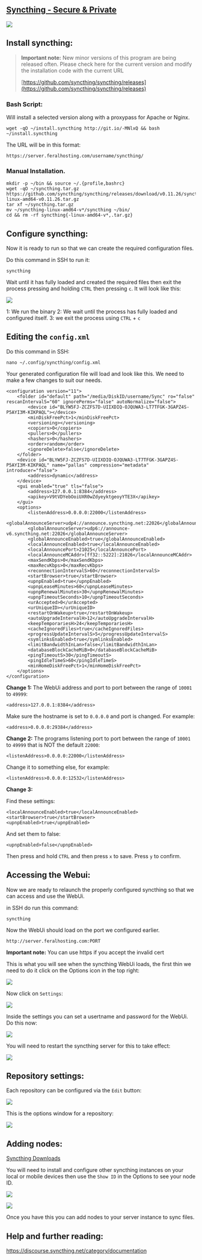 
[Syncthing - Secure & Private](http://syncthing.net/)
---

![](https://raw.githubusercontent.com/feralhosting/feralfilehosting/master/Feral%20Wiki/Software/Syncthing%20-%20Basic%20Setup/1.png)

Install syncthing:
---

> **Important note:** New minor versions of this program are being released often. Please check here for the current version and modify the installation code with the current URL
>
> [https://github.com/syncthing/syncthing/releases](https://github.com/syncthing/syncthing/releases)

### Bash Script:

Will install a selected version along with a proxypass for Apache or Nginx.

~~~
wget -qO ~/install.syncthing http://git.io/-MNlxQ && bash ~/install.syncthing
~~~

The URL will be in this format:

~~~
https://server.feralhosting.com/username/syncthing/
~~~

### Manual Installation.

~~~
mkdir -p ~/bin && source ~/.{profile,bashrc}
wget -qO ~/syncthing.tar.gz https://github.com/syncthing/syncthing/releases/download/v0.11.26/syncthing-linux-amd64-v0.11.26.tar.gz
tar xf ~/syncthing.tar.gz
mv ~/syncthing-linux-amd64-v*/syncthing ~/bin/
cd && rm -rf syncthing{-linux-amd64-v*,.tar.gz}
~~~

Configure syncthing:
---

Now it is ready to run so that we can create the required configuration files.

Do this command in SSH to run it:

~~~
syncthing
~~~

Wait until it has fully loaded and created the required files then exit the process pressing  and holding `CTRL` then pressing `c`. It will look like this:

![](https://raw.githubusercontent.com/feralhosting/feralfilehosting/master/Feral%20Wiki/Software/Syncthing%20-%20Basic%20Setup/2.png)

1: We run the binary
2: We wait until the process has fully loaded and configured itself.
3: we exit the process using `CTRL` + `c`

Editing the `config.xml`
---

Do this command in SSH:

~~~
nano ~/.config/syncthing/config.xml
~~~

Your  generated configuration file will load and look like this. We need to make a few changes to suit our needs.

~~~
<configuration version="11">
    <folder id="default" path="/media/DiskID/username/Sync" ro="false" rescanIntervalS="60" ignorePerms="false" autoNormalize="false">
        <device id="BLYW5FJ-ZCZFS7D-UIIXDIQ-OJQUWA3-LT7TFGK-3GAPZ4S-P5AYI3M-KIKPAQL"></device>
        <minDiskFreePct>1</minDiskFreePct>
        <versioning></versioning>
        <copiers>0</copiers>
        <pullers>0</pullers>
        <hashers>0</hashers>
        <order>random</order>
        <ignoreDelete>false</ignoreDelete>
    </folder>
    <device id="BLYW5FJ-ZCZFS7D-UIIXDIQ-OJQUWA3-LT7TFGK-3GAPZ4S-P5AYI3M-KIKPAQL" name="pallas" compression="metadata" introducer="false">
        <address>dynamic</address>
    </device>
    <gui enabled="true" tls="false">
        <address>127.0.0.1:8384</address>
        <apikey>V9tVDYebOoiUXR0wZdyeyktgeoyYTE3X</apikey>
    </gui>
    <options>
        <listenAddress>0.0.0.0:22000</listenAddress>
        <globalAnnounceServer>udp4://announce.syncthing.net:22026</globalAnnounceServer>
        <globalAnnounceServer>udp6://announce-v6.syncthing.net:22026</globalAnnounceServer>
        <globalAnnounceEnabled>true</globalAnnounceEnabled>
        <localAnnounceEnabled>true</localAnnounceEnabled>
        <localAnnouncePort>21025</localAnnouncePort>
        <localAnnounceMCAddr>[ff32::5222]:21026</localAnnounceMCAddr>
        <maxSendKbps>0</maxSendKbps>
        <maxRecvKbps>0</maxRecvKbps>
        <reconnectionIntervalS>60</reconnectionIntervalS>
        <startBrowser>true</startBrowser>
        <upnpEnabled>true</upnpEnabled>
        <upnpLeaseMinutes>60</upnpLeaseMinutes>
        <upnpRenewalMinutes>30</upnpRenewalMinutes>
        <upnpTimeoutSeconds>10</upnpTimeoutSeconds>
        <urAccepted>0</urAccepted>
        <urUniqueID></urUniqueID>
        <restartOnWakeup>true</restartOnWakeup>
        <autoUpgradeIntervalH>12</autoUpgradeIntervalH>
        <keepTemporariesH>24</keepTemporariesH>
        <cacheIgnoredFiles>true</cacheIgnoredFiles>
        <progressUpdateIntervalS>5</progressUpdateIntervalS>
        <symlinksEnabled>true</symlinksEnabled>
        <limitBandwidthInLan>false</limitBandwidthInLan>
        <databaseBlockCacheMiB>0</databaseBlockCacheMiB>
        <pingTimeoutS>30</pingTimeoutS>
        <pingIdleTimeS>60</pingIdleTimeS>
        <minHomeDiskFreePct>1</minHomeDiskFreePct>
    </options>
</configuration>
~~~

**Change 1:** The WebUi address and port to port between the range of `10001` to `49999`:

~~~
<address>127.0.0.1:8384</address>
~~~

Make sure the hostname is set to `0.0.0.0` and port is changed. For example:

~~~
<address>0.0.0.0:29384</address>
~~~

**Change 2:** The programs listening port to port between the range of `10001` to `49999` that is NOT the default `22000`:

~~~
<listenAddress>0.0.0.0:22000</listenAddress>
~~~

Change it to something else, for example:

~~~
<listenAddress>0.0.0.0:12532</listenAddress>
~~~

**Change 3:**

Find these settings:

~~~
<localAnnounceEnabled>true</localAnnounceEnabled>
<startBrowser>true</startBrowser>
<upnpEnabled>true</upnpEnabled>
~~~

And set them to false:

~~~
<upnpEnabled>false</upnpEnabled>
~~~

Then press and hold `CTRL` and then press `x` to save. Press `y` to confirm.

Accessing the Webui:
---

Now we are ready to relaunch the properly configured syncthing so that we can access and use the WebUi.

in SSH do run this command:

~~~
syncthing
~~~

Now the WebUi should load on the port we configured earlier.

~~~
http://server.feralhosting.com:PORT
~~~

**Important note:** You can use https if you accept the invalid cert

This is what you will see when the syncthing WebUi loads, the first thin we need to do it click on the Options icon in the top right:

![](https://raw.githubusercontent.com/feralhosting/feralfilehosting/master/Feral%20Wiki/Software/Syncthing%20-%20Basic%20Setup/3.png)

Now click on `Settings`:

![](https://raw.githubusercontent.com/feralhosting/feralfilehosting/master/Feral%20Wiki/Software/Syncthing%20-%20Basic%20Setup/4.png)

Inside the settings you can set a usertname and password for the WebUi. Do this now:

![](https://raw.githubusercontent.com/feralhosting/feralfilehosting/master/Feral%20Wiki/Software/Syncthing%20-%20Basic%20Setup/5.png)

You will need to restart the syncthing server for this to take effect:

![](https://raw.githubusercontent.com/feralhosting/feralfilehosting/master/Feral%20Wiki/Software/Syncthing%20-%20Basic%20Setup/6.png)

Repository settings:
---

Each repository can be configured via the `Edit` button:

![](https://raw.githubusercontent.com/feralhosting/feralfilehosting/master/Feral%20Wiki/Software/Syncthing%20-%20Basic%20Setup/7.png)

This is the options window for a repository:

![](https://raw.githubusercontent.com/feralhosting/feralfilehosting/master/Feral%20Wiki/Software/Syncthing%20-%20Basic%20Setup/8.png)

Adding nodes:
---

[Syncthing Downloads](https://github.com/syncthing/syncthing/releases)

You will need to install and configure other syncthing instances on your local or mobile devices then use the `Show ID` in the Options to see your node ID.

![](https://raw.githubusercontent.com/feralhosting/feralfilehosting/master/Feral%20Wiki/Software/Syncthing%20-%20Basic%20Setup/9.png)

![](https://raw.githubusercontent.com/feralhosting/feralfilehosting/master/Feral%20Wiki/Software/Syncthing%20-%20Basic%20Setup/10.png)

Once you have this you can add nodes to your server instance to sync files.

Help and further reading:
---

https://discourse.syncthing.net/category/documentation



